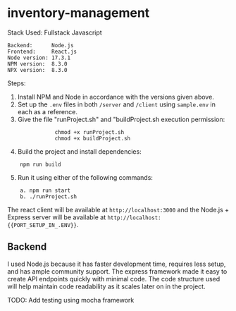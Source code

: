 # inventory-management
Stack Used: Fullstack Javascript

```
Backend:      Node.js
Frontend:     React.js
Node version: 17.3.1 
NPM version:  8.3.0 
NPX version:  8.3.0 
```

Steps:

1. Install NPM and Node in accordance with the versions given above.
2. Set up the `.env` files in both `/server` and `/client` using `sample.env` in each as a reference.
3. Give the file "runProject.sh" and "buildProject.sh execution permission:
```
               chmod +x runProject.sh
               chmod +x buildProject.sh
```
4. Build the project and install dependencies:
```
    npm run build
```
5. Run it using either of the following commands:
```
    a. npm run start
    b. ./runProject.sh
```

The react client will be available at `http://localhost:3000` and the Node.js + Express server will be available at `http://localhost:{{PORT_SETUP_IN_.ENV}}`.


## Backend

I used Node.js because it has faster development time, requires less setup, and has ample community support. The express framework made it easy to create API endpoints quickly with minimal code. The code structure used will help maintain code readability as it scales later on in the project.


TODO: Add testing using mocha framework

